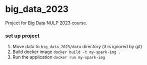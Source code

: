 # big_data_2023
Project for Big Data NULP 2023 course.

### set up project
1. Move data to `big_data_2023/data` directory (it is ignored by git)
2. Build docker image `docker build -t my-spark-img .`
3. Run the application `docker run my-spark-img`
